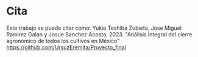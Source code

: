 # Cita
Este trabajo se puede citar como: Yukie Teshiba Zubieta, Jose Miguel Ramirez Galan y Josue Sanchez Acosta. 2023. "Análisis integral del cierre agronómico de todos los cultivos en México" https://github.com/UrsuzEremita/Proyecto_final
